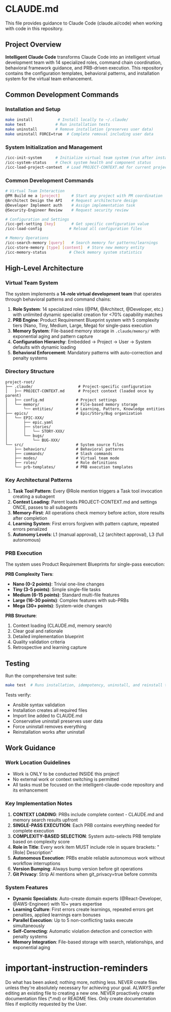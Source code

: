 # CLAUDE.md

This file provides guidance to Claude Code (claude.ai/code) when working with code in this repository.

## Project Overview

**Intelligent Claude Code** transforms Claude Code into an intelligent virtual development team with 14 specialized roles, command chain coordination, behavioral framework guidance, and PRB-driven execution. This repository contains the configuration templates, behavioral patterns, and installation system for the virtual team enhancement.

## Common Development Commands

### Installation and Setup
```bash
make install           # Install locally to ~/.claude/
make test             # Run installation tests
make uninstall        # Remove installation (preserves user data)
make uninstall FORCE=true  # Complete removal including user data
```

### System Initialization and Management
```bash
/icc-init-system      # Initialize virtual team system (run after installation)
/icc-system-status    # Check system health and component status
/icc-load-project-context  # Load PROJECT-CONTEXT.md for current project
```

### Common Development Commands
```bash
# Virtual Team Interaction
@PM Build me a [project]     # Start any project with PM coordination
@Architect Design the API    # Request architecture design
@Developer Implement auth    # Assign implementation task
@Security-Engineer Review    # Request security review

# Configuration and Settings
/icc-get-setting [key]       # Get specific configuration value
/icc-load-config            # Reload all configuration files

# Memory Operations
/icc-search-memory [query]   # Search memory for patterns/learnings
/icc-store-memory [type] [content]  # Store new memory entity
/icc-memory-status          # Check memory system statistics
```

## High-Level Architecture

### Virtual Team System
The system implements a **14-role virtual development team** that operates through behavioral patterns and command chains:

1. **Role System**: 14 specialized roles (@PM, @Architect, @Developer, etc.) with unlimited dynamic specialist creation for <70% capability matches
2. **PRB Engine**: Product Requirement Blueprint system with 5 complexity tiers (Nano, Tiny, Medium, Large, Mega) for single-pass execution
3. **Memory System**: File-based memory storage in `.claude/memory/` with exponential aging and pattern capture
4. **Configuration Hierarchy**: Embedded → Project → User → System defaults with dynamic loading
5. **Behavioral Enforcement**: Mandatory patterns with auto-correction and penalty systems

### Directory Structure
```
project-root/
├── .claude/                    # Project-specific configuration
│   ├── PROJECT-CONTEXT.md      # Project context (loaded once by parent)
│   ├── config.md              # Project settings
│   └── memory/                # File-based memory storage
│       └── entities/          # Learning, Pattern, Knowledge entities
├── epics/                     # Epic/Story/Bug organization
│   └── EPIC-XXX/
│       ├── epic.yaml
│       ├── stories/
│       │   └── STORY-XXX/
│       └── bugs/
│           └── BUG-XXX/
└── src/                       # System source files
    ├── behaviors/             # Behavioral patterns
    ├── commands/              # Slash commands
    ├── modes/                 # Virtual team mode
    ├── roles/                 # Role definitions
    └── prb-templates/         # PRB execution templates
```

### Key Architectural Patterns

1. **Task Tool Pattern**: Every @Role mention triggers a Task tool invocation creating a subagent
2. **Context Loading**: Parent loads PROJECT-CONTEXT.md and settings ONCE, passes to all subagents
3. **Memory-First**: All operations check memory before action, store results after completion
4. **Learning System**: First errors forgiven with pattern capture, repeated errors penalized
5. **Autonomy Levels**: L1 (manual approval), L2 (architect approval), L3 (full autonomous)

### PRB Execution

The system uses Product Requirement Blueprints for single-pass execution:

**PRB Complexity Tiers**:
- **Nano (0-2 points)**: Trivial one-line changes
- **Tiny (3-5 points)**: Simple single-file tasks
- **Medium (6-15 points)**: Standard multi-file features
- **Large (16-30 points)**: Complex features with sub-PRBs
- **Mega (30+ points)**: System-wide changes

**PRB Structure**:
1. Context loading (CLAUDE.md, memory search)
2. Clear goal and rationale
3. Detailed implementation blueprint
4. Quality validation criteria
5. Retrospective and learning capture

## Testing

Run the comprehensive test suite:
```bash
make test  # Runs installation, idempotency, uninstall, and reinstall tests
```

Tests verify:
- Ansible syntax validation
- Installation creates all required files
- Import line added to CLAUDE.md
- Conservative uninstall preserves user data
- Force uninstall removes everything
- Reinstallation works after uninstall

## Work Guidance

### Work Location Guidelines
- Work is ONLY to be conducted INSIDE this project!
- No external work or context switching is permitted
- All tasks must be focused on the intelligent-claude-code repository and its enhancement

### Key Implementation Notes

1. **CONTEXT LOADING**: PRBs include complete context - CLAUDE.md and memory search results upfront
2. **SINGLE-PASS EXECUTION**: Each PRB contains everything needed for complete execution
3. **COMPLEXITY-BASED SELECTION**: System auto-selects PRB template based on complexity score
4. **Role in Title**: Every work item MUST include role in square brackets: "[Role] Description"
5. **Autonomous Execution**: PRBs enable reliable autonomous work without workflow interruptions
6. **Version Bumping**: Always bump version before git operations
7. **Git Privacy**: Strip AI mentions when git_privacy=true before commits

### System Features

- **Dynamic Specialists**: Auto-create domain experts (@React-Developer, @AWS-Engineer) with 10+ years expertise
- **Learning Culture**: First errors create learnings, repeated errors get penalties, applied learnings earn bonuses
- **Parallel Execution**: Up to 5 non-conflicting tasks execute simultaneously
- **Self-Correcting**: Automatic violation detection and correction with penalty systems
- **Memory Integration**: File-based storage with search, relationships, and exponential aging

# important-instruction-reminders
Do what has been asked; nothing more, nothing less.
NEVER create files unless they're absolutely necessary for achieving your goal.
ALWAYS prefer editing an existing file to creating a new one.
NEVER proactively create documentation files (*.md) or README files. Only create documentation files if explicitly requested by the User.